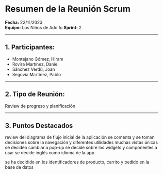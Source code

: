 # Resumen de la Reunión Scrum
**Fecha:**      22/11/2023  
**Equipo:**     Los Niños de Adolfo 
**Sprint:**     2  

---

## 1. Participantes:
- Montejano Gómez, Hiram
- Rovira Martínez, Daniel
- Sánchez Verdú, Joan
- Segovia Martínez, Pablo

---

## 2. Tipo de Reunión:
Review de progreso y planificación

---

## 3. Puntos Destacados

review del diagrama de flujo inicial de la aplicación
se comenta y se toman decisiones sobre la navegación y diferentes utilidades
muchas vistas únicas se deciden cambiar a pop-up
se decide sobre los widgets y componentes a usar
se decide inglés como idioma de la app

se ha decidido en los identificadores de producto, carrito y pedido en la base de datos
